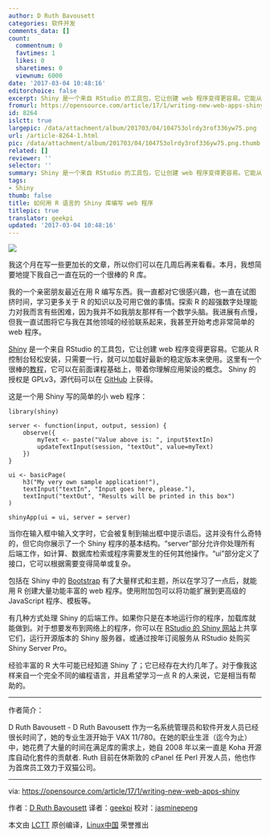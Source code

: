```yaml
---
author: D Ruth Bavousett
categories: 软件开发
comments_data: []
count:
  commentnum: 0
  favtimes: 1
  likes: 0
  sharetimes: 0
  viewnum: 6000
date: '2017-03-04 10:48:16'
editorchoice: false
excerpt: Shiny 是一个来自 RStudio 的工具包，它让创建 web 程序变得更容易。它能从 R 控制台轻松安装，只需要一行，就可以加载好最新的稳定版本来使用。
fromurl: https://opensource.com/article/17/1/writing-new-web-apps-shiny
id: 8264
islctt: true
largepic: /data/attachment/album/201703/04/104753olrdy3rof336yw75.png
url: /article-8264-1.html
pic: /data/attachment/album/201703/04/104753olrdy3rof336yw75.png.thumb.jpg
related: []
reviewer: ''
selector: ''
summary: Shiny 是一个来自 RStudio 的工具包，它让创建 web 程序变得更容易。它能从 R 控制台轻松安装，只需要一行，就可以加载好最新的稳定版本来使用。
tags:
- Shiny
thumb: false
title: 如何用 R 语言的 Shiny 库编写 web 程序
titlepic: true
translator: geekpi
updated: '2017-03-04 10:48:16'
---
```


![](/data/attachment/album/201703/04/104753olrdy3rof336yw75.png)


我这个月在写一些更加长的文章，所以你们可以在几周后再来看看。本月，我想简要地提下我自己一直在玩的一个很棒的 R 库。


我的一个亲密朋友最近在用 R 编写东西。我一直都对它很感兴趣，也一直在试图挤时间，学习更多关于 R 的知识以及可用它做的事情。探索 R 的超强数字处理能力对我而言有些困难，因为我并不如我朋友那样有一个数学头脑。我进展有点慢，但我一直试图将它与我在其他领域的经验联系起来，我甚至开始考虑非常简单的 web 程序。


[Shiny](http://shiny.rstudio.com/) 是一个来自 RStudio 的工具包，它让创建 web 程序变得更容易。它能从 R 控制台轻松安装，只需要一行，就可以加载好最新的稳定版本来使用。这里有一个很棒的[教程](http://shiny.rstudio.com/tutorial)，它可以在前面课程基础上，带着你理解应用架设的概念。 Shiny 的授权是 GPLv3，源代码可以在 [GitHub](https://github.com/studio/shiny) 上获得。


这是一个用 Shiny 写的简单的小 web 程序：



```
library(shiny)

server <- function(input, output, session) {
    observe({
        myText <- paste("Value above is: ", input$textIn)
        updateTextInput(session, "textOut", value=myText)
    })
}

ui <- basicPage(
    h3("My very own sample application!"),
    textInput("textIn", "Input goes here, please."),
    textInput("textOut", "Results will be printed in this box")
)

shinyApp(ui = ui, server = server)

```

当你在输入框中输入文字时，它会被复制到输出框中提示语后。这并没有什么奇特的，但它向你展示了一个 Shiny 程序的基本结构。“server”部分允许你处理所有后端工作，如计算、数据库检索或程序需要发生的任何其他操作。“ui”部分定义了接口，它可以根据需要变得简单或复杂。


包括在 Shiny 中的 [Bootstrap](http://getbootstrap.com/) 有了大量样式和主题，所以在学习了一点后，就能用 R 创建大量功能丰富的 web 程序。使用附加包可以将功能扩展到更高级的 JavaScript 程序、模板等。


有几种方式处理 Shiny 的后端工作。如果你只是在本地运行你的程序，加载库就能做到。对于想要发布到网络上的程序，你可以在 [RStudio 的 Shiny 网站](http://shinyapps.io/)上共享它们，运行开源版本的 Shiny 服务器，或通过按年订阅服务从 RStudio 处购买 Shiny Server Pro。


经验丰富的 R 大牛可能已经知道 Shiny 了；它已经存在大约几年了。对于像我这样来自一个完全不同的编程语言，并且希望学习一点 R 的人来说，它是相当有帮助的。




---


作者简介：


D Ruth Bavousett - D Ruth Bavousett 作为一名系统管理员和软件开发人员已经很长时间了，她的专业生涯开始于 VAX 11/780。在她的职业生涯（迄今为止）中，她花费了大量的时间在满足库的需求上，她自 2008 年以来一直是 Koha 开源库自动化套件的贡献者. Ruth 目前在休斯敦的 cPanel 任 Perl 开发人员，他也作为首席员工效力于双猫公司。




---


via: <https://opensource.com/article/17/1/writing-new-web-apps-shiny>


作者：[D Ruth Bavousett](https://opensource.com/users/druthb) 译者：[geekpi](https://github.com/geekpi) 校对：[jasminepeng](https://github.com/jasminepeng)


本文由 [LCTT](https://github.com/LCTT/TranslateProject) 原创编译，[Linux中国](https://linux.cn/) 荣誉推出